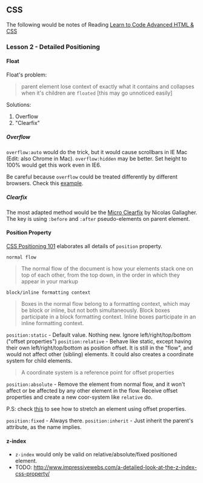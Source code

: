 ## CSS

The following would be notes of Reading [Learn to Code Advanced HTML & CSS](http://learn.shayhowe.com/advanced-html-css/detailed-css-positioning/)

### Lesson 2 - Detailed Positioning

#### Float

Float's problem:

> parent element lose context of exactly what it contains and collapses when it's children are `floated` [this may go unnoticed easily]

Solutions:

1. Overflow
2. "Clearfix"

##### Overflow

`overflow:auto` would do the trick, but it would cause scrollbars in IE Mac (Edit: also Chrome in Mac). `overflow:hidden` may be better. Set height to 100% would get this work even in IE6.

Be careful because `overflow` could be treated differently by different browsers. Check this [example](http://codepen.io/shayhowe/pen/LgyKv).

##### Clearfix

The most adapted method would be the [Micro Clearfix](http://nicolasgallagher.com/micro-clearfix-hack/) by Nicolas Gallagher. The key is using `:before` and `:after` pseudo-elements on parent element.

#### Position Property

[CSS Positioning 101](http://alistapart.com/article/css-positioning-101) elaborates all details of `position` property.

`normal flow`

> The normal flow of the document is how your elements stack one on top of each other, from the top down, in the order in which they appear in your markup

`block/inline formatting context`

> Boxes in the normal flow belong to a formatting context, which may be block or inline, but not both simultaneously. Block boxes participate in a block formatting context. Inline boxes participate in an inline formatting context.

`position:static` - Default value. Nothing new. Ignore left/right/top/bottom ("offset properties")
`position:relative` - Behave like static, except having their own left/right/top/bottom as position offset. It is still in the "flow", and would not affect other (sibling) elements. It could also creates a coordinate system for child elements.

> A coordinate system is a reference point for offset properties

`position:absolute` - Remove the element from normal flow, and it won't affect or be affected by any other element in the flow. Receive offset properties and create a new coor-system like `relative` do.

P.S: check [this](http://alistapart.com/d/css-positioning-101/example_g.html) to see how to stretch an element using offset properties.

`position:fixed` - Always there.
`position:inherit` - Just inherit the parent's attribute, as the name implies.

#### z-index

* `z-index` would only be valid on relative/absolute/fixed positioned element.
* TODO: http://www.impressivewebs.com/a-detailed-look-at-the-z-index-css-property/
